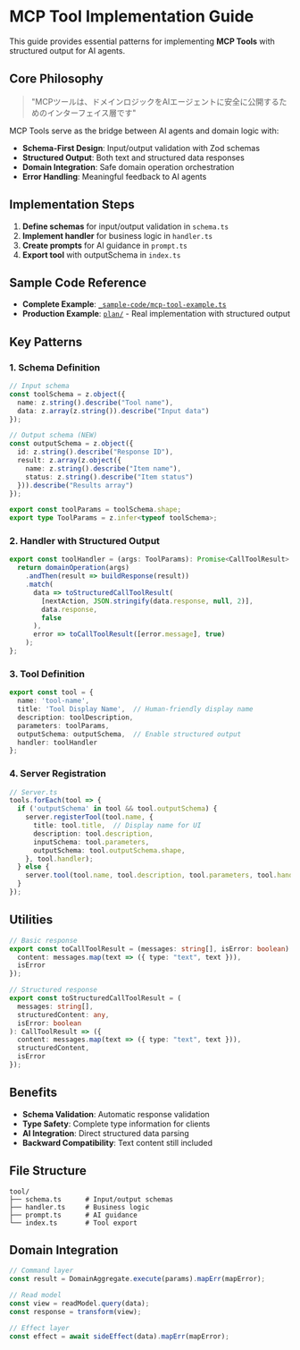 # MCP Tool Implementation Guide

This guide provides essential patterns for implementing **MCP Tools** with structured output for AI agents.

## Core Philosophy

> "MCPツールは、ドメインロジックをAIエージェントに安全に公開するためのインターフェイス層です"

MCP Tools serve as the bridge between AI agents and domain logic with:
- **Schema-First Design**: Input/output validation with Zod schemas
- **Structured Output**: Both text and structured data responses
- **Domain Integration**: Safe domain operation orchestration
- **Error Handling**: Meaningful feedback to AI agents

## Implementation Steps

1. **Define schemas** for input/output validation in `schema.ts`
2. **Implement handler** for business logic in `handler.ts`
3. **Create prompts** for AI guidance in `prompt.ts`
4. **Export tool** with outputSchema in `index.ts`

## Sample Code Reference

- **Complete Example**: [`_sample-code/mcp-tool-example.ts`](./_sample-code/mcp-tool-example.ts)
- **Production Example**: [`plan/`](./plan/) - Real implementation with structured output

## Key Patterns

### 1. Schema Definition

```typescript
// Input schema
const toolSchema = z.object({
  name: z.string().describe("Tool name"),
  data: z.array(z.string()).describe("Input data")
});

// Output schema (NEW)
const outputSchema = z.object({
  id: z.string().describe("Response ID"),
  result: z.array(z.object({
    name: z.string().describe("Item name"),
    status: z.string().describe("Item status")
  })).describe("Results array")
});

export const toolParams = toolSchema.shape;
export type ToolParams = z.infer<typeof toolSchema>;
```

### 2. Handler with Structured Output

```typescript
export const toolHandler = (args: ToolParams): Promise<CallToolResult> => {
  return domainOperation(args)
    .andThen(result => buildResponse(result))
    .match(
      data => toStructuredCallToolResult(
        [nextAction, JSON.stringify(data.response, null, 2)],
        data.response,
        false
      ),
      error => toCallToolResult([error.message], true)
    );
};
```

### 3. Tool Definition

```typescript
export const tool = {
  name: 'tool-name',
  title: 'Tool Display Name',  // Human-friendly display name
  description: toolDescription,
  parameters: toolParams,
  outputSchema: outputSchema,  // Enable structured output
  handler: toolHandler
};
```

### 4. Server Registration

```typescript
// Server.ts
tools.forEach(tool => {
  if ('outputSchema' in tool && tool.outputSchema) {
    server.registerTool(tool.name, {
      title: tool.title,  // Display name for UI
      description: tool.description,
      inputSchema: tool.parameters,
      outputSchema: tool.outputSchema.shape,
    }, tool.handler);
  } else {
    server.tool(tool.name, tool.description, tool.parameters, tool.handler);
  }
});
```

## Utilities

```typescript
// Basic response
export const toCallToolResult = (messages: string[], isError: boolean): CallToolResult => ({
  content: messages.map(text => ({ type: "text", text })),
  isError
});

// Structured response
export const toStructuredCallToolResult = (
  messages: string[], 
  structuredContent: any, 
  isError: boolean
): CallToolResult => ({
  content: messages.map(text => ({ type: "text", text })),
  structuredContent,
  isError
});
```

## Benefits

- **Schema Validation**: Automatic response validation
- **Type Safety**: Complete type information for clients
- **AI Integration**: Direct structured data parsing
- **Backward Compatibility**: Text content still included

## File Structure

```
tool/
├── schema.ts      # Input/output schemas
├── handler.ts     # Business logic
├── prompt.ts      # AI guidance
└── index.ts       # Tool export
```

## Domain Integration

```typescript
// Command layer
const result = DomainAggregate.execute(params).mapErr(mapError);

// Read model
const view = readModel.query(data);
const response = transform(view);

// Effect layer
const effect = await sideEffect(data).mapErr(mapError);
```